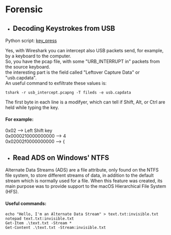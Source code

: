 # Forensic
- ## Decoding Keystrokes from USB
Python script: [key_press](/Forensic/key_press.py)

Yes, with Wireshark you can intercept also USB packets send, for example, by a keyboard to the computer.  
So, you have the pcap file, with some "URB_INTERRUPT in" packets from the source keyboard.  
the interesting part is the field called "Leftover Capture Data" or "usb.capdata".  
An useful command to exfiltrate these values is:
```
tshark -r usb_intercept.pcapng -T fileds -e usb.capdata
```
The first byte in each line is a modifyer, which can tell if Shift, Alt, or Ctrl are held while typing the key.  
#### For example:  
0x02 --> Left Shift key  
0x0000210000000000 --> 4  
0x02002f0000000000 --> {


- ## Read ADS on Windows' NTFS
Alternate Data Streams (ADS) are a file attribute, only found on the NTFS file system, to store different streams of data, in addition to the default stream which is normally used for a file. When this feature was created, its main purpose was to provide support to the macOS Hierarchical File System (HFS).
#### Useful commands:
```
echo "Hello, I'm an Alternate Data Stream" > text.txt:invisible.txt
notepad text.txt:invisible.txt
Get-Item .\text.txt -Stream *
Get-Content .\text.txt -Stream:invisible.txt
```
